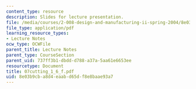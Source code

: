 ```yaml
---
content_type: resource
description: Slides for lecture presentation.
file: /media/courses/2-008-design-and-manufacturing-ii-spring-2004/8e03b9cba8d4eaabd65df8e8baae93a7_07cutting_1_6_f.pdf
file_type: application/pdf
learning_resource_types:
- Lecture Notes
ocw_type: OCWFile
parent_title: Lecture Notes
parent_type: CourseSection
parent_uid: 737ff3b1-dbdd-d788-a37a-5aa61e6653ee
resourcetype: Document
title: 07cutting_1_6_f.pdf
uid: 8e03b9cb-a8d4-eaab-d65d-f8e8baae93a7
---
```

